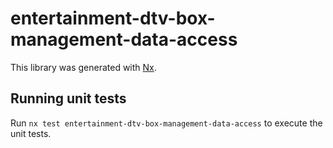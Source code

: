 # entertainment-dtv-box-management-data-access

This library was generated with [Nx](https://nx.dev).

## Running unit tests

Run `nx test entertainment-dtv-box-management-data-access` to execute the unit tests.
